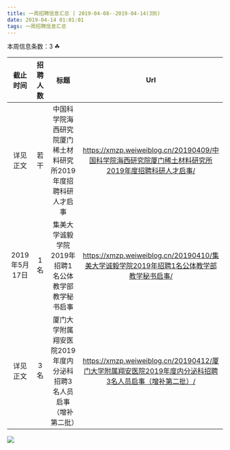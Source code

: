 ```yaml
---
title: 一周招聘信息汇总 | 2019-04-08--2019-04-14(3则)
date: 2019-04-14 01:01:01
tags: 一周招聘信息汇总
---
```

本周信息条数：3   ☘ 
<!-- more -->

| 截止时间 | 招聘人数 | 标题 | Url |
| :-: | :-: | :-: | :-: |
| 详见正文 | 若干 | 中国科学院海西研究院厦门稀土材料研究所2019年度招聘科研人才启事|https://xmzp.weiweiblog.cn/20190409/中国科学院海西研究院厦门稀土材料研究所2019年度招聘科研人才启事/ |
| 2019年5月17日 | 1名 | 集美大学诚毅学院2019年招聘1名公体教学部教学秘书启事|https://xmzp.weiweiblog.cn/20190410/集美大学诚毅学院2019年招聘1名公体教学部教学秘书启事/ |
| 详见正文 | 3名 | 厦门大学附属翔安医院2019年度内分泌科招聘3名人员启事（增补第二批）|https://xmzp.weiweiblog.cn/20190412/厦门大学附属翔安医院2019年度内分泌科招聘3名人员启事（增补第二批）/ |
![](https://cdn.weiweiblog.cn/20181015134814.png)